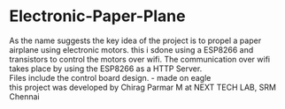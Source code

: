 # Electronic-Paper-Plane
As the name suggests the key idea of the project is to propel a paper airplane using electronic motors. this i sdone using a ESP8266 and transistors to control the motors over wifi. The communication over wifi takes place by using the ESP8266 as a HTTP Server. \
Files include the control board design. - made on eagle\
this project was developed by Chirag Parmar M at NEXT TECH LAB, SRM Chennai

